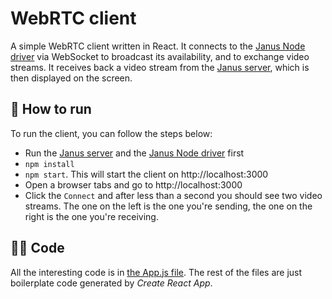 # WebRTC client

A simple WebRTC client written in React. It connects to the [Janus Node driver](../janus-node-driver) via WebSocket to broadcast its availability, and to exchange video streams. It receives back a video stream from the [Janus server](../janus/), which is then displayed on the screen.

## 🏃 How to run

To run the client, you can follow the steps below:

- Run the [Janus server](../janus/) and the [Janus Node driver](../janus-node-driver/) first
- `npm install`
- `npm start`. This will start the client on http://localhost:3000
- Open a browser tabs and go to http://localhost:3000
- Click the `Connect` and after less than a second you should see two video streams. The one on the left is the one you're sending, the one on the right is the one you're receiving.

## 🧑‍💻 Code

All the interesting code is in [the App.js file](src/App.js). The rest of the files are just boilerplate code generated by *Create React App*.
